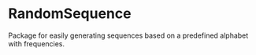 # RandomSequence
Package for easily generating sequences based on a predefined alphabet with frequencies.
